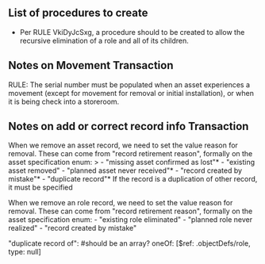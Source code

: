 ## List of procedures to create

- Per RULE VkiDyJcSxg, a procedure should to be created to allow the recursive elimination of a role and all of its children. 


## Notes on Movement Transaction

RULE: The serial number must be populated when an asset experiences a movement (except for movement for removal or initial installation), or when it is being check into a storeroom.

## Notes on add or correct record info Transaction

When we remove an asset record, we need to set the value reason for removal. These can come from "record retirement reason", formally on the asset specification
     enum: >
      - "missing asset confirmed as lost"*
      - "existing asset removed"
      - "planned asset never received"*
      - "record created by mistake"*
      - "duplicate record"*
If the record is a duplication of other record, it must be specified

When we remove an role record, we need to set the value reason for removal. These can come from "record retirement reason", formally on the asset specification
    enum:
      - "existing role eliminated"
      - "planned role never realized"
      - "record created by mistake"


  "duplicate record of": #should be an array?
    oneOf: [$ref: .objectDefs/role, type: null]